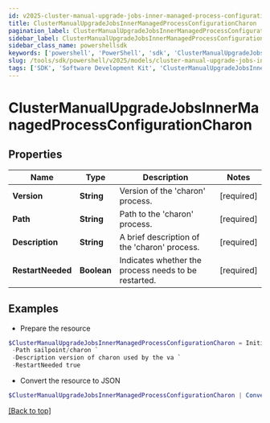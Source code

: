 ```yaml
---
id: v2025-cluster-manual-upgrade-jobs-inner-managed-process-configuration-charon
title: ClusterManualUpgradeJobsInnerManagedProcessConfigurationCharon
pagination_label: ClusterManualUpgradeJobsInnerManagedProcessConfigurationCharon
sidebar_label: ClusterManualUpgradeJobsInnerManagedProcessConfigurationCharon
sidebar_class_name: powershellsdk
keywords: ['powershell', 'PowerShell', 'sdk', 'ClusterManualUpgradeJobsInnerManagedProcessConfigurationCharon', 'V2025ClusterManualUpgradeJobsInnerManagedProcessConfigurationCharon'] 
slug: /tools/sdk/powershell/v2025/models/cluster-manual-upgrade-jobs-inner-managed-process-configuration-charon
tags: ['SDK', 'Software Development Kit', 'ClusterManualUpgradeJobsInnerManagedProcessConfigurationCharon', 'V2025ClusterManualUpgradeJobsInnerManagedProcessConfigurationCharon']
---
```



# ClusterManualUpgradeJobsInnerManagedProcessConfigurationCharon

## Properties

Name | Type | Description | Notes
------------ | ------------- | ------------- | -------------
**Version** | **String** | Version of the 'charon' process. | [required]
**Path** | **String** | Path to the 'charon' process. | [required]
**Description** | **String** | A brief description of the 'charon' process. | [required]
**RestartNeeded** | **Boolean** | Indicates whether the process needs to be restarted. | [required]

## Examples

- Prepare the resource
```powershell
$ClusterManualUpgradeJobsInnerManagedProcessConfigurationCharon = Initialize-PSSailpoint.V2025ClusterManualUpgradeJobsInnerManagedProcessConfigurationCharon  -Version 3047 `
 -Path sailpoint/charon `
 -Description version of charon used by the va `
 -RestartNeeded true
```

- Convert the resource to JSON
```powershell
$ClusterManualUpgradeJobsInnerManagedProcessConfigurationCharon | ConvertTo-JSON
```


[[Back to top]](#) 

